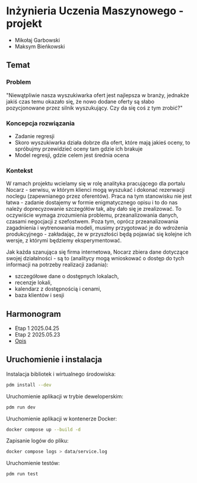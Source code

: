 # Inżynieria Uczenia Maszynowego - projekt

* Mikołaj Garbowski
* Maksym Bieńkowski

## Temat

### Problem

"Niewątpliwie nasza wyszukiwarka ofert jest najlepsza w branży, jednakże jakiś czas temu okazało się, że nowo dodane oferty są słabo pozycjonowane przez silnik wyszukujący. Czy da się coś z tym zrobić?"

### Koncepcja rozwiązania

* Zadanie regresji
* Skoro wyszukiwarka działa dobrze dla ofert, które mają jakieś oceny, to spróbujmy przewidzieć oceny tam gdzie ich brakuje
* Model regresji, gdzie celem jest średnia ocena

### Kontekst

W ramach projektu wcielamy się w rolę analityka pracującego dla portalu Nocarz - serwisu, w
którym klienci mogą wyszukać i dokonać rezerwacji noclegu (zapewnianego przez oferentów).
Praca na tym stanowisku nie jest łatwa - zadanie dostajemy w formie enigmatycznego opisu i to
do nas należy doprecyzowanie szczegółów tak, aby dało się je zrealizować. To oczywiście
wymaga zrozumienia problemu, przeanalizowania danych, czasami negocjacji z szefostwem.
Poza tym, oprócz przeanalizowania zagadnienia i wytrenowania modeli, musimy przygotować je
do wdrożenia produkcyjnego - zakładając, że w przyszłości będą pojawiać się kolejne ich wersje,
z którymi będziemy eksperymentować.

Jak każda szanująca się firma internetowa, Nocarz zbiera dane dotyczące swojej działalności - są
to (analitycy mogą wnioskować o dostęp do tych informacji na potrzeby realizacji zadania):

* szczegółowe dane o dostępnych lokalach,
* recenzje lokali,
* kalendarz z dostępnością i cenami,
* baza klientów i sesji

## Harmonogram

* Etap 1 2025.04.25
* Etap 2 2025.05.23
* [Opis](./docs/Projekt_IUM25L.pdf)


## Uruchomienie i instalacja

Instalacja bibliotek i wirtualnego środowiska:

```bash
pdm install --dev
```

Uruchomienie aplikacji w trybie deweloperskim:

```bash
pdm run dev
```

Uruchomienie aplikacji w kontenerze Docker:

```bash
docker compose up --build -d
```

Zapisanie logów do pliku:

```bash
docker compose logs > data/service.log
```

Uruchomienie testów:

```bash
pdm run test
```
